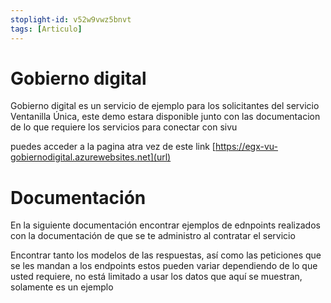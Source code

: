 ```yaml
---
stoplight-id: v52w9vwz5bnvt
tags: [Articulo]
---
```


# Gobierno digital

Gobierno digital es un servicio de ejemplo para los solicitantes del servicio Ventanilla Única, este demo estara disponible junto con las documentacion de lo que requiere los servicios para conectar con sivu

puedes acceder a la pagina atra vez de este link [https://egx-vu-gobiernodigital.azurewebsites.net](url)


# Documentación
En la siguiente documentación encontrar ejemplos de ednpoints realizados con la documentación de que se te administro al contratar el servicio

Encontrar tanto los modelos de las respuestas, así como las peticiones que se les mandan a los endpoints estos pueden variar dependiendo de lo que usted requiere, no está limitado a usar los datos que aquí se muestran, solamente es un ejemplo